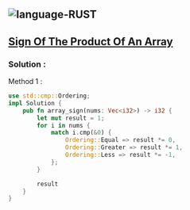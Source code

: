 ![language-RUST](https://img.shields.io/badge/RUST-8d4004?style=for-the-badge&logo=RUST)
---

## [Sign Of The Product Of An Array](https://leetcode.com/problems/sign-of-the-product-of-an-array)

### Solution :

Method 1 :
```rust
use std::cmp::Ordering;
impl Solution {
    pub fn array_sign(nums: Vec<i32>) -> i32 {
        let mut result = 1;
        for i in nums {
            match i.cmp(&0) {
                Ordering::Equal => result *= 0,
                Ordering::Greater => result *= 1,
                Ordering::Less => result *= -1,
            };
        }

        result
    }
}
```
